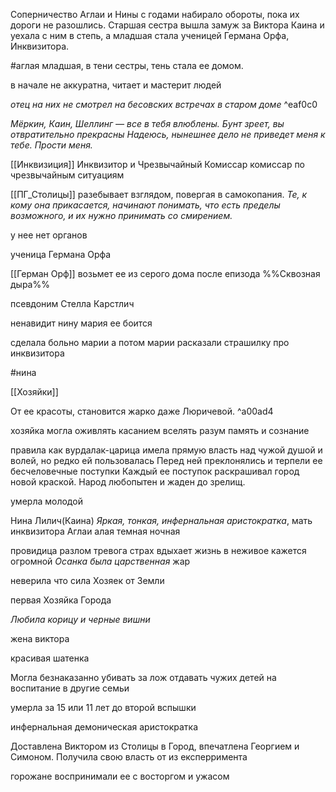 

Соперничество Аглаи и Нины с годами набирало обороты, пока их дороги не разошлись. Старшая сестра вышла замуж за Виктора Каина и уехала с ним в степь, а младшая стала ученицей Германа Орфа, Инквизитора.

#аглая
младшая, в тени сестры, тень стала ее домом.

в начале не аккуратна, читает и мастерит людей

_отец на них не смотрел на бесовских встречах в старом доме_ ^eaf0c0

_Мёркин, Каин, Шеллинг — все в тебя влюблены._
_Бунт зреет, вы отвратительно прекрасны_
_Надеюсь, нынешнее дело не приведет меня к тебе._
_Прости меня._

[[Инквизиция]] 
Инквизитор и Чрезвычайный Комиссар
комиссар по чрезвычайным ситуациям

[[ПГ_Столицы]]
разебывает взглядом, повергая в самокопания.
_Те, к кому она прикасается, начинают понимать, что есть пределы возможного, и их нужно принимать со смирением._

у нее нет органов

ученица Германа Орфа

[[Герман Орф]] возьмет ее из серого дома после епизода  %%Сквозная дыра%%

псевдоним Стелла Карстлич

ненавидит нину
мария ее боится

сделала больно марии а потом марии расказали страшилку про инквизитора



#нина

[[Хозяйки]] 

От ее красоты, становится жарко даже Люричевой. ^a00ad4

хозяйка могла оживлять касанием
вселять разум память и сознание


правила как вурдалак-царица
имела прямую власть над чужой душой и волей, но редко ей пользовалась
Перед ней преклонялись и терпели ее бесчеловечные поступки
Каждый ее поступок раскрашивал город новой краской. Народ любопытен и жаден до зрелищ.

умерла молодой

Нина Лилич(Каина) _Яркая, тонкая, инфернальная аристократка_, мать инквизитора Аглаи 
алая темная ночная

провидица
разлом тревога страх
вдыхает жизнь в неживое
кажется огромной
_Осанка была царственная_
жар

неверила что сила Хозяек от Земли

первая Хозяйка Города

_Любила корицу и черные вишни_

жена виктора

красивая шатенка

Могла безнаказанно убивать за лож
отдавать чужих детей на воспитание в другие семьи

умерла за 15 или 11 лет до второй вспышки

инфернальная демоническая аристократка

Доставлена Виктором из Столицы в Город, впечатлена Георгием и Симоном. Получила свою власть от из експерримента

горожане воспринимали ее с восторгом и ужасом

